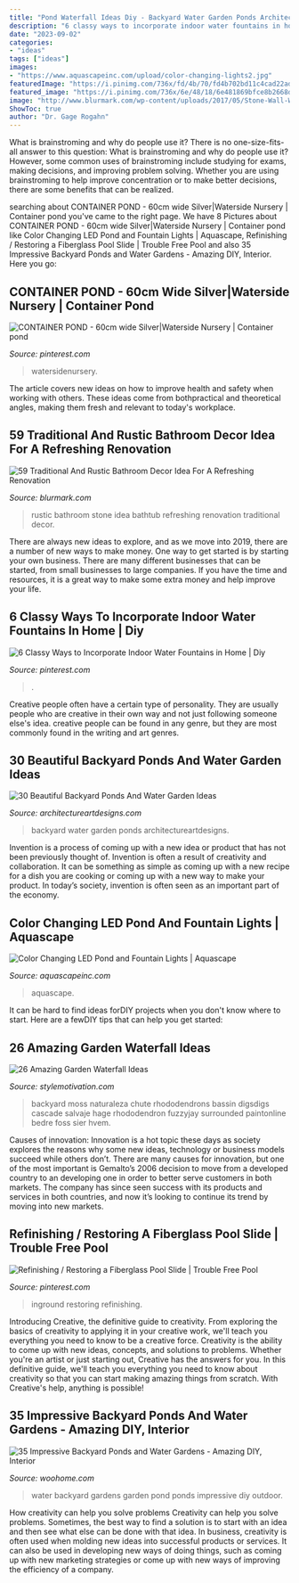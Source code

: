 ```yaml
---
title: "Pond Waterfall Ideas Diy - Backyard Water Garden Ponds Architectureartdesigns"
description: "6 classy ways to incorporate indoor water fountains in home"
date: "2023-09-02"
categories:
- "ideas"
tags: ["ideas"]
images:
- "https://www.aquascapeinc.com/upload/color-changing-lights2.jpg"
featuredImage: "https://i.pinimg.com/736x/fd/4b/70/fd4b702bd11c4cad22ade7c688827e65.jpg"
featured_image: "https://i.pinimg.com/736x/6e/48/18/6e481869bfce8b2668d12690a12d3a4d.jpg"
image: "http://www.blurmark.com/wp-content/uploads/2017/05/Stone-Wall-Wooden-Pillar-With-Stone-Bathtub-Amazing-Idea-For-Rustic-Bathroom.jpg"
ShowToc: true
author: "Dr. Gage Rogahn"
---
```



What is brainstroming and why do people use it?
There is no one-size-fits-all answer to this question: What is brainstroming and why do people use it? However, some common uses of brainstroming include studying for exams, making decisions, and improving problem solving. Whether you are using brainstroming to help improve concentration or to make better decisions, there are some benefits that can be realized.

	

		
searching about CONTAINER POND - 60cm wide Silver|Waterside Nursery | Container pond you've came to the right page. We have 8 Pictures about CONTAINER POND - 60cm wide Silver|Waterside Nursery | Container pond like Color Changing LED Pond and Fountain Lights | Aquascape, Refinishing / Restoring a Fiberglass Pool Slide | Trouble Free Pool and also 35 Impressive Backyard Ponds and Water Gardens - Amazing DIY, Interior. Here you go:
		
    
## CONTAINER POND - 60cm Wide Silver|Waterside Nursery | Container Pond

<img loading=lazy src="https://i.pinimg.com/736x/fd/4b/70/fd4b702bd11c4cad22ade7c688827e65.jpg" onerror="this.onerror=null;this.src='https://tse2.mm.bing.net/th?id=OIP.CE1_klR2r_QP7JLZo5YArQHaHa&amp;pid=15.1';" alt="CONTAINER POND - 60cm wide Silver|Waterside Nursery | Container pond">

_Source: pinterest.com_

>watersidenursery. 

	

The article covers new ideas on how to improve health and safety when working with others. These ideas come from bothpractical and theoretical angles, making them fresh and relevant to today's workplace.

    
## 59 Traditional And Rustic Bathroom Decor Idea For A Refreshing Renovation

<img loading=lazy src="http://www.blurmark.com/wp-content/uploads/2017/05/Stone-Wall-Wooden-Pillar-With-Stone-Bathtub-Amazing-Idea-For-Rustic-Bathroom.jpg" onerror="this.onerror=null;this.src='https://tse1.mm.bing.net/th?id=OIP.g6EbQSBVTcfAapW4nqalowHaHa&amp;pid=15.1';" alt="59 Traditional And Rustic Bathroom Decor Idea For A Refreshing Renovation">

_Source: blurmark.com_

>rustic bathroom stone idea bathtub refreshing renovation traditional decor. 

	

There are always new ideas to explore, and as we move into 2019, there are a number of new ways to make money. One way to get started is by starting your own business. There are many different businesses that can be started, from small businesses to large companies. If you have the time and resources, it is a great way to make some extra money and help improve your life.

    
## 6 Classy Ways To Incorporate Indoor Water Fountains In Home | Diy

<img loading=lazy src="https://i.pinimg.com/736x/70/ce/2d/70ce2d23ed61a75dd95c42e972fcd0df.jpg" onerror="this.onerror=null;this.src='https://tse4.mm.bing.net/th?id=OIP.baAux7dC_3ybKwcw9EMHKAHaLF&amp;pid=15.1';" alt="6 Classy Ways to Incorporate Indoor Water Fountains in Home | Diy">

_Source: pinterest.com_

>. 

	

Creative people often have a certain type of personality. They are usually people who are creative in their own way and not just following someone else's idea. creative people can be found in any genre, but they are most commonly found in the writing and art genres.

    
## 30 Beautiful Backyard Ponds And Water Garden Ideas

<img loading=lazy src="https://www.architectureartdesigns.com/wp-content/uploads/2013/04/Backyard-ArchitectureArtDesigns-14.jpg" onerror="this.onerror=null;this.src='https://tse4.mm.bing.net/th?id=OIP.9yFuWErWWe5YMQIDN7yU-AHaLE&amp;pid=15.1';" alt="30 Beautiful Backyard Ponds And Water Garden Ideas">

_Source: architectureartdesigns.com_

>backyard water garden ponds architectureartdesigns. 

	

Invention is a process of coming up with a new idea or product that has not been previously thought of. Invention is often a result of creativity and collaboration. It can be something as simple as coming up with a new recipe for a dish you are cooking or coming up with a new way to make your product. In today’s society, invention is often seen as an important part of the economy.

    
## Color Changing LED Pond And Fountain Lights | Aquascape

<img loading=lazy src="https://www.aquascapeinc.com/upload/color-changing-lights2.jpg" onerror="this.onerror=null;this.src='https://tse2.mm.bing.net/th?id=OIP.RU0K0fRQXvPHwtypFIVungHaE8&amp;pid=15.1';" alt="Color Changing LED Pond and Fountain Lights | Aquascape">

_Source: aquascapeinc.com_

>aquascape. 

	

It can be hard to find ideas forDIY projects when you don't know where to start. Here are a fewDIY tips that can help you get started: 

    
## 26 Amazing Garden Waterfall Ideas

<img loading=lazy src="https://www.stylemotivation.com/wp-content/uploads/2013/09/garden-waterfalls-14.jpg" onerror="this.onerror=null;this.src='https://tse3.mm.bing.net/th?id=OIP.zLW0FTORqTOyUyDiQuHNCwHaJ4&amp;pid=15.1';" alt="26 Amazing Garden Waterfall Ideas">

_Source: stylemotivation.com_

>backyard moss naturaleza chute rhododendrons bassin digsdigs cascade salvaje hage rhododendron fuzzyjay surrounded paintonline bedre foss sier hvem. 

	

Causes of innovation:
Innovation is a hot topic these days as society explores the reasons why some new ideas, technology or business models succeed while others don’t. There are many causes for innovation, but one of the most important is Gemalto’s 2006 decision to move from a developed country to an developing one in order to better serve customers in both markets. The company has since seen success with its products and services in both countries, and now it’s looking to continue its trend by moving into new markets.

    
## Refinishing / Restoring A Fiberglass Pool Slide | Trouble Free Pool

<img loading=lazy src="https://i.pinimg.com/736x/6e/48/18/6e481869bfce8b2668d12690a12d3a4d.jpg" onerror="this.onerror=null;this.src='https://tse1.mm.bing.net/th?id=OIP.FPCpcl1dydmsXypuMuTNewHaLH&amp;pid=15.1';" alt="Refinishing / Restoring a Fiberglass Pool Slide | Trouble Free Pool">

_Source: pinterest.com_

>inground restoring refinishing. 

	

Introducing Creative, the definitive guide to creativity. From exploring the basics of creativity to applying it in your creative work, we'll teach you everything you need to know to be a creative force.
Creativity is the ability to come up with new ideas, concepts, and solutions to problems. Whether you're an artist or just starting out, Creative has the answers for you. In this definitive guide, we'll teach you everything you need to know about creativity so that you can start making amazing things from scratch. With Creative's help, anything is possible!

    
## 35 Impressive Backyard Ponds And Water Gardens - Amazing DIY, Interior

<img loading=lazy src="https://www.woohome.com/wp-content/uploads/2014/04/backyard-pond-water-garden-12.jpg" onerror="this.onerror=null;this.src='https://tse4.mm.bing.net/th?id=OIP.W1KZJbh-8aHhUM_qamSyLQHaJ4&amp;pid=15.1';" alt="35 Impressive Backyard Ponds and Water Gardens - Amazing DIY, Interior">

_Source: woohome.com_

>water backyard gardens garden pond ponds impressive diy outdoor. 

	

How creativity can help you solve problems
Creativity can help you solve problems. Sometimes, the best way to find a solution is to start with an idea and then see what else can be done with that idea. In business, creativity is often used when molding new ideas into successful products or services. It can also be used in developing new ways of doing things, such as coming up with new marketing strategies or come up with new ways of improving the efficiency of a company.

